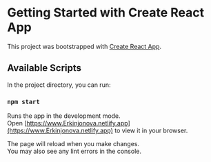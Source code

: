 # Getting Started with Create React App

This project was bootstrapped with [Create React App](https://github.com/facebook/create-react-app).

## Available Scripts

In the project directory, you can run:

### `npm start`

Runs the app in the development mode.\
Open [https://www.Erkinjonova.netlify.app](https://www.Erkinjonova.netlify.app) to view it in your browser.

The page will reload when you make changes.\
You may also see any lint errors in the console.
